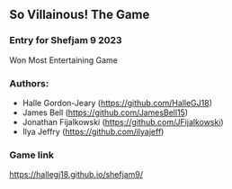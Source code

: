 ## So Villainous! The Game

### Entry for Shefjam 9 2023
Won Most Entertaining Game

### Authors: 
- Halle Gordon-Jeary (https://github.com/HalleGJ18)
- James Bell (https://github.com/JamesBell15)
- Jonathan Fijalkowski (https://github.com/JFijalkowski)
- Ilya Jeffry (https://github.com/ilyajeff)

### Game link
https://hallegj18.github.io/shefjam9/
